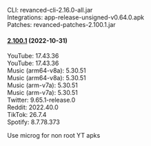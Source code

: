 CLI: revanced-cli-2.16.0-all.jar  
Integrations: app-release-unsigned-v0.64.0.apk  
Patches: revanced-patches-2.100.1.jar  

#### [2.100.1](https://github.com/revanced/revanced-patches/compare/v2.100.0...v2.100.1) (2022-10-31)

  
YouTube: 17.43.36  
YouTube: 17.43.36  
Music (arm64-v8a): 5.30.51  
Music (arm64-v8a): 5.30.51  
Music (arm-v7a): 5.30.51  
Music (arm-v7a): 5.30.51  
Twitter: 9.65.1-release.0  
Reddit: 2022.40.0  
TikTok: 26.7.4  
Spotify: 8.7.78.373  

Use microg for non root YT apks  
